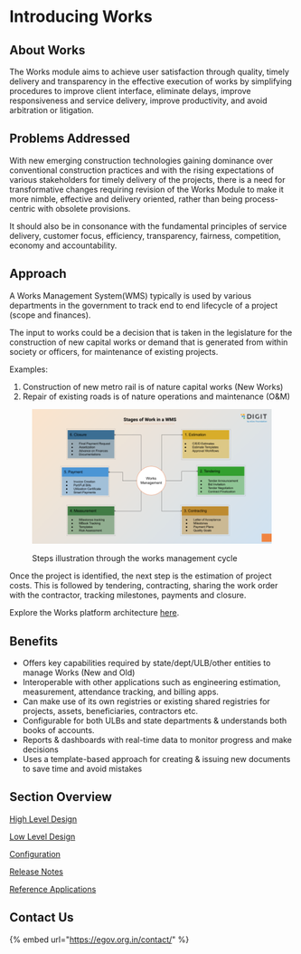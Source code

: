 # Introducing Works

## About Works

The Works module aims to achieve user satisfaction through quality, timely delivery and transparency in the effective execution of works by simplifying procedures to improve client interface, eliminate delays, improve responsiveness and service delivery, improve productivity, and avoid arbitration or litigation.

## Problems Addressed

With new emerging construction technologies gaining dominance over conventional construction practices and with the rising expectations of various stakeholders for timely delivery of the projects, there is a need for transformative changes requiring revision of the Works Module to make it more nimble, effective and delivery oriented, rather than being process-centric with obsolete provisions.

It should also be in consonance with the fundamental principles of service delivery, customer focus, efficiency, transparency, fairness, competition, economy and accountability.

## Approach

A Works Management System(WMS) typically is used by various departments in the government to track end to end lifecycle of a project (scope and finances).

The input to works could be a decision that is taken in the legislature for the construction of new capital works or demand that is generated from within society or officers, for maintenance of existing projects.

Examples:

1. Construction of new metro rail is of nature capital works (New Works)
2. Repair of existing roads is of nature operations and maintenance (O\&M)

<figure><img src=".gitbook/assets/Copy of Works Management - Gate 1.png" alt=""><figcaption><p>Steps illustration through the works management cycle</p></figcaption></figure>

Once the project is identified, the next step is the estimation of project costs. This is followed by tendering, contracting, sharing the work order with the contractor, tracking milestones, payments and closure.

Explore the Works platform architecture [here](platform/service-architecture.md).&#x20;

## Benefits

* Offers key capabilities required by state/dept/ULB/other entities to manage Works (New and Old)
* Interoperable with other applications such as engineering estimation, measurement, attendance tracking, and billing apps.
* Can make use of its own registries or existing shared registries for projects, assets, beneficiaries, contractors etc.
* Configurable for both ULBs and state departments & understands both books of accounts.
* Reports & dashboards with real-time data to monitor progress and make decisions
* Uses a template-based approach for creating & issuing new documents to save time and avoid mistakes

## Section Overview

[High Level Design](platform/specifications/technical-specifications/high-level-design/)

[Low Level Design](platform/specifications/technical-specifications/low-level-design/)

[Configuration](platform/configuration/)

[Release Notes](platform/release-notes/)

[Reference Applications](products/)

## Contact Us

{% embed url="https://egov.org.in/contact/" %}



